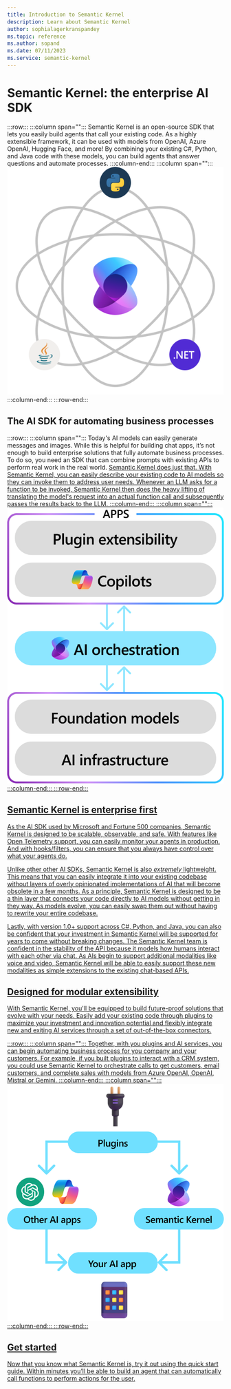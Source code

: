 ```yaml
---
title: Introduction to Semantic Kernel
description: Learn about Semantic Kernel
author: sophialagerkranspandey
ms.topic: reference
ms.author: sopand
ms.date: 07/11/2023
ms.service: semantic-kernel
---
```


# Semantic Kernel: the enterprise AI SDK

:::row:::
   :::column span="":::
        Semantic Kernel is an open-source SDK that lets you easily build agents that call your existing code. As a highly extensible framework, it can be used with models from OpenAI, Azure OpenAI, Hugging Face, and more! By combining your existing C#, Python, and Java code with these models, you can build agents that answer questions and automate processes.
   :::column-end:::
   :::column span="":::
    ![Intro Image](../media/Introduction-to-Semantic-Kernel.png)
   :::column-end:::
:::row-end:::

## The AI SDK for automating business processes

:::row:::
   :::column span="":::
        Today's AI models can easily generate messages and images. While this is helpful for building chat apps, it’s not enough to build enterprise solutions that fully automate business processes. To do so, you need an SDK that can combine prompts with existing APIs to perform real work in the real world. <u>Semantic Kernel does just that</y>. With Semantic Kernel, you can easily describe your existing code to AI models so they can invoke them to address user needs. Whenever an LLM asks for a function to be invoked, Semantic Kernel then does the heavy lifting of translating the model's request into an actual function call and subsequently passes the results back to the LLM.
   :::column-end:::
   :::column span="":::
    ![Framework beyond chat](../media/an-sdk-beyond-chat.png)
   :::column-end:::
:::row-end:::

## Semantic Kernel is enterprise first

As the AI SDK used by Microsoft and Fortune 500 companies, Semantic Kernel is designed to be scalable, observable, and safe. With features like Open Telemetry support, you can easily monitor your agents in production. And with hooks/filters, you can ensure that you always have control over what your agents do.

Unlike other other AI SDKs, Semantic Kernel is also _extremely_ lightweight. This means that you can easily integrate it into your existing codebase without layers of overly opinionated implementations of AI that will become obsolete in a few months. As a principle, Semantic Kernel is designed to be a thin layer that connects your code directly to AI models without getting in they way. As models evolve, you can easily swap them out without having to rewrite your entire codebase.

Lastly, with version 1.0+ support across C#, Python, and Java, you can also be confident that your investment in Semantic Kernel will be supported for years to come without breaking changes. The Semantic Kernel team is confident in the stability of the API because it models how humans interact with each other via chat. As AIs begin to support additional modalities like voice and video, Semantic Kernel will be able to easily support these new modalities as simple extensions to the existing chat-based APIs.

## Designed for modular extensibility

With Semantic Kernel, you'll be equipped to build future-proof solutions that evolve with your needs. Easily add your existing code through plugins to maximize your investment and innovation potential and flexibly integrate new and exiting AI services through a set of out-of-the-box connectors. 

:::row:::
   :::column span="":::
        Together, with you plugins and AI services, you can begin automating business process for you company and your customers. For example, if you built plugins to interact with a CRM system, you could use Semantic Kernel to orchestrate calls to get customers, email customers, and complete sales with models from Azure OpenAI, OpenAI, Mistral or Gemini.
   :::column-end:::
   :::column span="":::
    ![Modular Extensibility](../media/Designed-for-modular-extensibility.png)
   :::column-end:::
:::row-end:::

## Get started

Now that you know what Semantic Kernel is, try it out using the quick start guide. Within minutes you’ll be able to build an agent that can automatically call functions to perform actions for the user.
